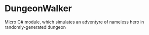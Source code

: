 # DungeonWalker
Micro C# module, which simulates an adventyre of nameless hero in randomly-generated dungeon
